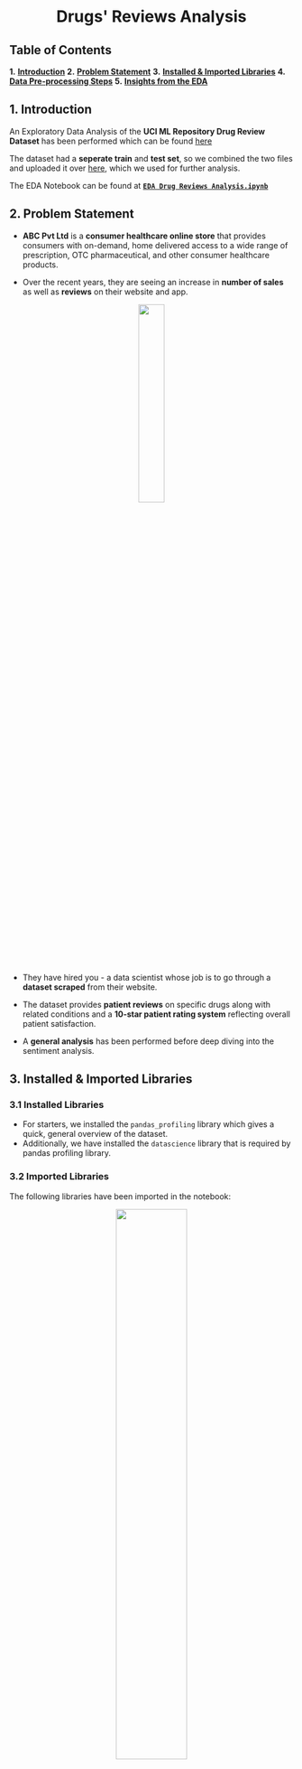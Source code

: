 
# <center>**Drugs' Reviews Analysis**</center>

## **Table of Contents**

**1.**  [**Introduction**](#Section1)
**2.**  [**Problem Statement**](#Section2)
**3.**  [**Installed & Imported Libraries**](#Section3)
**4.**  [**Data Pre-processing Steps**](#Section4)
**5.**  [**Insights from the EDA**](#Section5)

<a name=Section1></a>

## **1. Introduction**

An Exploratory Data Analysis of the **UCI ML Repository Drug Review Dataset** has been performed which can be found [here](https://archive.ics.uci.edu/ml/datasets/Drug+Review+Dataset+%28Drugs.com%29)

The dataset had a **seperate train** and **test set**, so we combined the two files and uploaded it over [here](), which we used for further analysis.

The EDA Notebook can be found at [**`EDA Drug Reviews Analysis.ipynb`**]() 

<a  name = Section2></a>

## **2. Problem Statement**

- **ABC Pvt Ltd** is a **consumer healthcare online store** that provides consumers with on-demand, home delivered access to a wide range of prescription, OTC pharmaceutical, and other consumer healthcare products.

- Over the recent years, they are seeing an increase in **number of sales** as well as **reviews** on their website and app.

<center><img  src="https://flyclipart.com/downloadpage/images/medicine-clipart-obat-34445.png/34445"  width=30%></center>

- They have hired you - a data scientist whose job is to go through a **dataset scraped** from their website.

- The dataset provides **patient reviews** on specific drugs along with related conditions and a **10-star patient rating system** reflecting overall patient satisfaction.

- A **general analysis** has been performed before deep diving into the sentiment analysis.

<a  name = Section3></a>

## **3. Installed & Imported Libraries**

<a  name = Section31></a>

### **3.1 Installed Libraries**

- For starters, we installed the `pandas_profiling` library which gives a quick, general overview of the dataset.
- Additionally, we have installed the `datascience` library that is required by pandas profiling library.

<a  name = Section32></a>

### **3.2 Imported Libraries**

The following libraries have been imported in the notebook:
<center><img  src="https://fiverr-res.cloudinary.com/images/q_auto,f_auto/gigs/187550926/original/cde47296f9d02346b6561eee753741d7272bfce6/do-data-analysis-in-python-using-numpy-pandas-matplotlib-seaborn.jpg"  width=50%></center>

- **Pandas**: Importing for panel data analysis
- **Pandas Profiling**: To perform data profiling
- **Numpy**: For numerical python operations
- **Matplotlib (Pyplot)**: A popular plotting library used along with pandas
- **Seaborn**: A library, built on matplotlib, to create beautiful plots
- **Plotly**: To create interactive graphs
- **Zip**: To ease with opening zip files
- **WordCloud**: To create wordclouds

<a  name = Section4></a>

## **4. Data Pre-processing Steps**

<a  name = Section41></a>

### **4.1 Dataset Description**:

<center>

|Dataset Name| Records | Features | Dataset Size |
| :--: | :--: | :--: | :--: |
| Drugs' Reviews Analysis | 215063 | 7 | 39.8 MB |

<br>

|ID|Feature name|Feature description|
|:--|:--|:--|
|1|**uniqueID**| Patient Identifier |
|2|**drugName**| Name of the Drug |
|3|**condition**| Patient's condition for which the drug was bought |
|4|**review**| Review given by the patient |
|5|**rating**| Rating given by the patient |
|6|**date**| Date of the review |
|7|**usefulCount**| How many other patients found this patient's review useful?|

</center>

### **4.2 Data Cleaning**

- The  **cleaning**  operations on the data have been performed based on information from data **description**, **information**, and **profiling report**.
    
- The missing values in the **`condition`** feature have been  **replaced** with  **mode**  of the feature.
    
- Additionally, a  **new feature**, named as  **`Review_Sentiment`**  will be created  **based on the `rating`**  feature.
    
- Also, the **year**,  **month**, and  **day of the week**  of the reviews have been extracted from the **`date`** feature.

<a name=Section5></a>

## **5. Insights from the EDA**

<center><img  src="https://i.pinimg.com/originals/1b/9c/5e/1b9c5edf895e27b842ce49c73d48a385.gif"  width=50%></center>

- - We observed an **increasing trend** in number of reviews over the years.

- Medication for **Birth Control**, **Depression**, **Pain**, **Anxiety**, and **Acne** are reviewed (and certainly bought) the most on the website.

- **Levonorgestrel**, **Phentermine**, **Etonogestrel**, **Varenicline** , **Ethinyl estradiol & norethindrone** , and **Escitalopram** are some of the most bought drugs.

- **More than 50%** of the ratings given to the medicinal drugs are good (i.e. **rating = 8, 9, or 10**) .